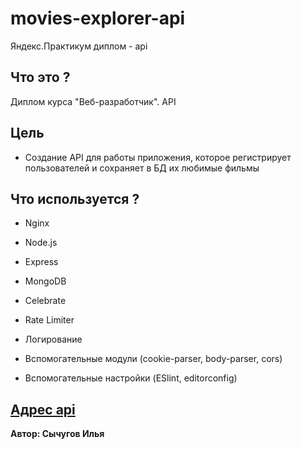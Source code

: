# movies-explorer-api
Яндекс.Практикум диплом - api

## Что это ?
Диплом курса "Веб-разработчик". API

## Цель
* Создание API для работы приложения, которое регистрирует пользователей и сохраняет в БД их любимые фильмы

## Что используется ?

* Nginx

* Node.js

* Express

* MongoDB

* Celebrate

* Rate Limiter

* Логирование

* Вспомогательные модули (cookie-parser, body-parser, cors)

* Вспомогательные настройки (ESlint, editorconfig)

[Адрес api](https://ilya.nomoredomains.club)
-----
**Автор: Сычугов Илья**
